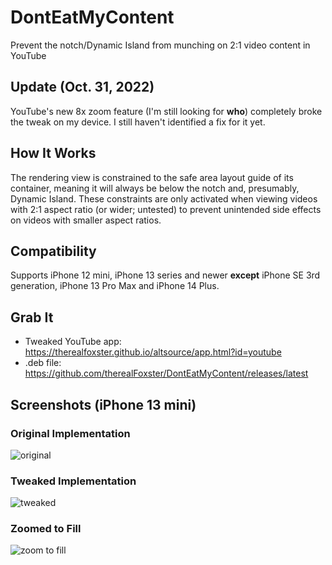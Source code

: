 # DontEatMyContent
Prevent the notch/Dynamic Island from munching on 2:1 video content in YouTube

## Update (Oct. 31, 2022)
YouTube's new 8x zoom feature (I'm still looking for **who**) completely broke the tweak on my device. I still haven't identified a fix for it yet.

## How It Works
The rendering view is constrained to the safe area layout guide of its container, meaning it will always be below the notch and, presumably, Dynamic Island. These constraints are only activated when viewing videos with 2:1 aspect ratio (or wider; untested) to prevent unintended side effects on videos with smaller aspect ratios. 

## Compatibility
Supports iPhone 12 mini, iPhone 13 series and newer **except** iPhone SE 3rd generation, iPhone 13 Pro Max and iPhone 14 Plus.

## Grab It
* Tweaked YouTube app: https://therealfoxster.github.io/altsource/app.html?id=youtube
* .deb file: https://github.com/therealFoxster/DontEatMyContent/releases/latest

## Screenshots (iPhone 13 mini)

### Original Implementation
![original](../assets/screenshots/IMG_2096.PNG)

### Tweaked Implementation
![tweaked](../assets/screenshots/IMG_2097.PNG)

### Zoomed to Fill
![zoom to fill](../assets/screenshots/IMG_2098.PNG)
